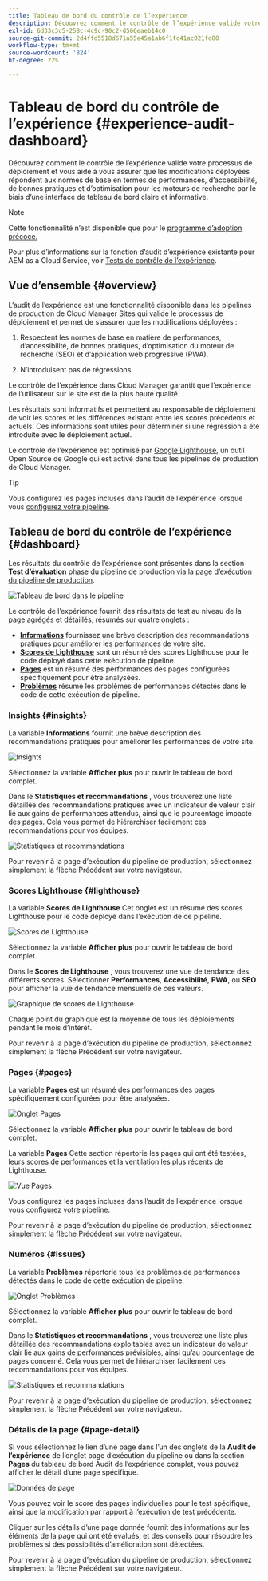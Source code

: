 ```yaml
---
title: Tableau de bord du contrôle de l’expérience
description: Découvrez comment le contrôle de l’expérience valide votre processus de déploiement et vous aide à vous assurer que les modifications déployées répondent aux normes de base en termes de performances, d’accessibilité, de bonnes pratiques et d’optimisation pour les moteurs de recherche par le biais d’une interface de tableau de bord claire et informative.
exl-id: 6d33c3c5-258c-4c9c-90c2-d566eaeb14c0
source-git-commit: 2d4ffd5518d671a55e45a1ab6f1fc41ac021fd80
workflow-type: tm+mt
source-wordcount: '824'
ht-degree: 22%

---
```


# Tableau de bord du contrôle de l’expérience {#experience-audit-dashboard}


Découvrez comment le contrôle de l’expérience valide votre processus de déploiement et vous aide à vous assurer que les modifications déployées répondent aux normes de base en termes de performances, d’accessibilité, de bonnes pratiques et d’optimisation pour les moteurs de recherche par le biais d’une interface de tableau de bord claire et informative.

>[!NOTE]
>
>Cette fonctionnalité n’est disponible que pour le [programme d’adoption précoce.](/help/implementing/cloud-manager/release-notes/current.md#early-adoption)
>
>Pour plus d’informations sur la fonction d’audit d’expérience existante pour AEM as a Cloud Service, voir [Tests de contrôle de l’expérience](/help/implementing/cloud-manager/experience-audit-testing.md).

## Vue d’ensemble {#overview}

L’audit de l’expérience est une fonctionnalité disponible dans les pipelines de production de Cloud Manager Sites qui valide le processus de déploiement et permet de s’assurer que les modifications déployées :

1. Respectent les normes de base en matière de performances, d’accessibilité, de bonnes pratiques, d’optimisation du moteur de recherche (SEO) et d’application web progressive (PWA).

1. N’introduisent pas de régressions.

Le contrôle de l’expérience dans Cloud Manager garantit que l’expérience de l’utilisateur sur le site est de la plus haute qualité.

Les résultats sont informatifs et permettent au responsable de déploiement de voir les scores et les différences existant entre les scores précédents et actuels. Ces informations sont utiles pour déterminer si une régression a été introduite avec le déploiement actuel.

Le contrôle de l’expérience est optimisé par [Google Lighthouse](https://developer.chrome.com/docs/lighthouse/overview/), un outil Open Source de Google qui est activé dans tous les pipelines de production de Cloud Manager.

>[!TIP]
>
>Vous configurez les pages incluses dans l’audit de l’expérience lorsque vous [configurez votre pipeline](/help/implementing/cloud-manager/configuring-pipelines/configuring-production-pipelines.md#full-stack-code).

## Tableau de bord du contrôle de l’expérience {#dashboard}

Les résultats du contrôle de l’expérience sont présentés dans la section **Test d’évaluation** phase du pipeline de production via la [page d’exécution du pipeline de production](/help/implementing/cloud-manager/deploy-code.md).

![Tableau de bord dans le pipeline](assets/dashboard.png)

Le contrôle de l’expérience fournit des résultats de test au niveau de la page agrégés et détaillés, résumés sur quatre onglets :

* **[Informations](#insights)** fournissez une brève description des recommandations pratiques pour améliorer les performances de votre site.
* **[Scores de Lighthouse](#lighthouse)** sont un résumé des scores Lighthouse pour le code déployé dans cette exécution de pipeline.
* **[Pages](#pages)** est un résumé des performances des pages configurées spécifiquement pour être analysées.
* **[Problèmes](#issues)** résume les problèmes de performances détectés dans le code de cette exécution de pipeline.

### Insights {#insights}

La variable **Informations** fournit une brève description des recommandations pratiques pour améliorer les performances de votre site.

![Insights](assets/insights.png)

Sélectionnez la variable **Afficher plus** pour ouvrir le tableau de bord complet.

Dans le **Statistiques et recommandations** , vous trouverez une liste détaillée des recommandations pratiques avec un indicateur de valeur clair lié aux gains de performances attendus, ainsi que le pourcentage impacté des pages. Cela vous permet de hiérarchiser facilement ces recommandations pour vos équipes.

![Statistiques et recommandations](assets/insights-recommendations.png)

Pour revenir à la page d’exécution du pipeline de production, sélectionnez simplement la flèche Précédent sur votre navigateur.

### Scores Lighthouse {#lighthouse}

La variable **Scores de Lighthouse** Cet onglet est un résumé des scores Lighthouse pour le code déployé dans l’exécution de ce pipeline.

![Scores de Lighthouse](assets/lighthouse.png)

Sélectionnez la variable **Afficher plus** pour ouvrir le tableau de bord complet.

Dans le **Scores de Lighthouse** , vous trouverez une vue de tendance des différents scores. Sélectionner **Performances**, **Accessibilité**, **PWA**, ou **SEO** pour afficher la vue de tendance mensuelle de ces valeurs.

![Graphique de scores de Lighthouse](assets/lighthouse-scores.png)

Chaque point du graphique est la moyenne de tous les déploiements pendant le mois d’intérêt.

Pour revenir à la page d’exécution du pipeline de production, sélectionnez simplement la flèche Précédent sur votre navigateur.

### Pages {#pages}

La variable **Pages** est un résumé des performances des pages spécifiquement configurées pour être analysées.

![Onglet Pages](assets/pages.png)

Sélectionnez la variable **Afficher plus** pour ouvrir le tableau de bord complet.

La variable **Pages** Cette section répertorie les pages qui ont été testées, leurs scores de performances et la ventilation les plus récents de Lighthouse.

![Vue Pages](assets/pages-view.png)

Vous configurez les pages incluses dans l’audit de l’expérience lorsque vous [configurez votre pipeline](/help/implementing/cloud-manager/configuring-pipelines/configuring-production-pipelines.md#full-stack-code).

Pour revenir à la page d’exécution du pipeline de production, sélectionnez simplement la flèche Précédent sur votre navigateur.

### Numéros {#issues}

La variable **Problèmes** répertorie tous les problèmes de performances détectés dans le code de cette exécution de pipeline.

![Onglet Problèmes](assets/issues.png)

Sélectionnez la variable **Afficher plus** pour ouvrir le tableau de bord complet.

Dans le **Statistiques et recommandations** , vous trouverez une liste plus détaillée des recommandations exploitables avec un indicateur de valeur clair lié aux gains de performances prévisibles, ainsi qu’au pourcentage de pages concerné. Cela vous permet de hiérarchiser facilement ces recommandations pour vos équipes.

![Statistiques et recommandations](assets/insights-recommendations.png)

Pour revenir à la page d’exécution du pipeline de production, sélectionnez simplement la flèche Précédent sur votre navigateur.

### Détails de la page {#page-detail}

Si vous sélectionnez le lien d’une page dans l’un des onglets de la **Audit de l’expérience** de l’onglet page d’exécution du pipeline ou dans la section **Pages** du tableau de bord Audit de l’expérience complet, vous pouvez afficher le détail d’une page spécifique.

![Données de page](assets/page-data.png)

Vous pouvez voir le score des pages individuelles pour le test spécifique, ainsi que la modification par rapport à l’exécution de test précédente.

Cliquer sur les détails d’une page donnée fournit des informations sur les éléments de la page qui ont été évalués, et des conseils pour résoudre les problèmes si des possibilités d’amélioration sont détectées.

Pour revenir à la page d’exécution du pipeline de production, sélectionnez simplement la flèche Précédent sur votre navigateur.
